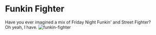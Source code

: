 # Funkin Fighter

Have you ever imagined a mix of Friday Night Funkin' and Street Fighter? Oh yeah, I have.
![funkin-fighter](https://github.com/user-attachments/assets/3d9b4ee7-0622-44e3-8819-c98577edd68d)
